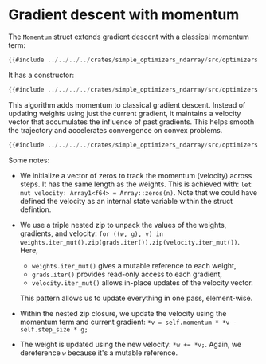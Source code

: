 # Gradient descent with momentum

The `Momentum` struct extends gradient descent with a classical momentum term:

```rust
{{#include ../../../../crates/simple_optimizers_ndarray/src/optimizers.rs:struct_agd}}
```

It has a constructor:

```rust
{{#include ../../../../crates/simple_optimizers_ndarray/src/optimizers.rs:impl_agd_new}}
```

This algorithm adds momentum to classical gradient descent. Instead of updating weights using just the current gradient, it maintains a velocity vector that accumulates the influence of past gradients. This helps smooth the trajectory and accelerates convergence on convex problems.

```rust
{{#include ../../../../crates/simple_optimizers_ndarray/src/optimizers.rs:impl_agd_run}}
```

Some notes:

- We initialize a vector of zeros to track the momentum (velocity) across steps. It has the same length as the weights. This is achieved with: `let mut velocity: Array1<f64> = Array::zeros(n)`. Note that we could have defined the velocity as an internal state variable within the struct defintion.

- We use a triple nested zip to unpack the values of the weights, gradients, and velocity: `for ((w, g), v) in weights.iter_mut().zip(grads.iter()).zip(velocity.iter_mut())`. Here,
  - `weights.iter_mut()` gives a mutable reference to each weight,
  - `grads.iter()` provides read-only access to each gradient,
  - `velocity.iter_mut()` allows in-place updates of the velocity vector.

  This pattern allows us to update everything in one pass, element-wise.

- Within the nested zip closure, we update the velocity using the momentum term and current gradient: `*v = self.momentum * *v - self.step_size * g;`
  
- The weight is updated using the new velocity: `*w += *v;`. Again, we dereference `w` because it's a mutable reference.